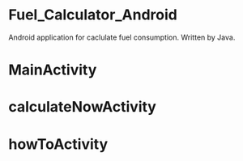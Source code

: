 # Fuel_Calculator_Android
Android application for caclulate fuel consumption. Written by Java.


# MainActivity

# calculateNowActivity

# howToActivity
